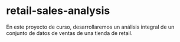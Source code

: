 # retail-sales-analysis
En este proyecto de curso, desarrollaremos un análisis integral de un conjunto de datos de ventas de una tienda de retail. 
